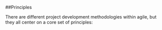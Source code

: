 ##Principles

There are different project development methodologies within agile, but they all center on a core set of principles:
